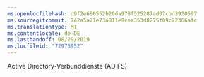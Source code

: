 ```yaml
---
ms.openlocfilehash: d9f2e680552b20da978f525287ad07cbd3920597
ms.sourcegitcommit: 742a5a21e73a811e9cea353d8275f09c22366afc
ms.translationtype: MT
ms.contentlocale: de-DE
ms.lasthandoff: 08/29/2019
ms.locfileid: "72973952"
---
```

Active Directory-Verbunddienste (AD FS)
